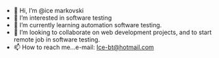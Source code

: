 - 👋 Hi, I’m @ice markovski
- 👀 I’m interested in software testing
- 🌱 I’m currently learning automation software testing.
- 💞️ I’m looking to collaborate on web development projects, and to start remote job in software testing.
- 📫 How to reach me...e-mail: Ice-bt@hotmail.com 

<!---
icemarkovski/icemarkovski is a ✨ special ✨ repository because its `README.md` (this file) appears on your GitHub profile.
You can click the Preview link to take a look at your changes.
--->
